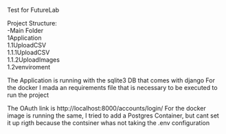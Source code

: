 Test for FutureLab

Project Structure:  
-Main Folder  
  1Application  
1.1UploadCSV  
   1.1.1UploadCSV  
   1.1.2UploadImages  
 1.2venviroment

 The Application is running with the sqlite3 DB that comes with django
 For the docker I mada an requirements file that is necessary to be executed to run the project
 
 The OAuth link is http://localhost:8000/accounts/login/ 
 For the docker image is running the same, I tried to add a Postgres Container, but cant set it up rigth because the contsiner whas not taking the .env configuration
